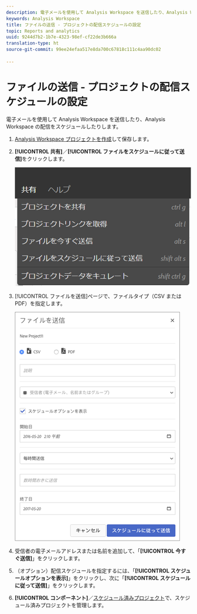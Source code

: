 ```yaml
---
description: 電子メールを使用して Analysis Workspace を送信したり、Analysis Workspace の配信をスケジュールしたりします。
keywords: Analysis Workspace
title: ファイルの送信 - プロジェクトの配信スケジュールの設定
topic: Reports and analytics
uuid: 9244d7b2-1b7e-4323-98ef-cf22de3b666a
translation-type: ht
source-git-commit: 99ee24efaa517e8da700c67818c111c4aa90dc02

---
```



# ファイルの送信 - プロジェクトの配信スケジュールの設定

電子メールを使用して Analysis Workspace を送信したり、Analysis Workspace の配信をスケジュールしたりします。

1. [ Analysis Workspace プロジェクトを作成](https://marketing.adobe.com/resources/help/ja_JP/analytics/analysis-workspace/t_freeform_project.html)して保存します。
1. **[!UICONTROL 共有]**／**[!UICONTROL ファイルをスケジュールに従って送信]**&#x200B;をクリックします。

   ![手順の結果](assets/send-file.png)

1. [!UICONTROL ファイルを送信]ページで、ファイルタイプ（CSV または PDF）を指定します。

   ![手順の結果](assets/send-file-pop-up.png)

1. 受信者の電子メールアドレスまたは名前を追加して、「**[!UICONTROL 今すぐ送信]**」をクリックします。
1. （オプション）配信スケジュールを指定するには、「**[!UICONTROL スケジュールオプションを表示]**」をクリックし、次に「**[!UICONTROL スケジュールに従って送信]**」をクリックします。
1. **[!UICONTROL コンポーネント]**／[スケジュール済みプロジェクト](/help/analyze/analysis-workspace/curate-share/schedule-projects.md)で、スケジュール済みプロジェクトを管理します。
